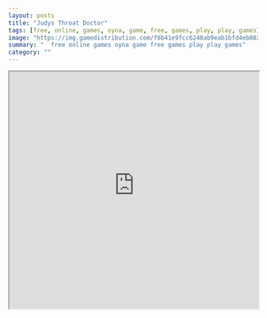 ```yaml
---
layout: posts
title: "Judys Throat Doctor"
tags: [free, online, games, oyna, game, free, games, play, play, games]
image: "https://img.gamedistribution.com/f6b41e9fcc6248ab9eab1bfd4eb80269-512x384.jpeg"
summary: "  free online games oyna game free games play play games"
category: ""
---
```




<iframe width="100%" height="480px;" src="https://html5.gamedistribution.com/f6b41e9fcc6248ab9eab1bfd4eb80269/"></iframe>